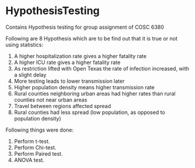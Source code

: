# HypothesisTesting
Contains Hypothesis testing for group assignment of COSC 6380

Following are 8 Hypothesis which are to be find out that it is true or not using statistics: 

1) A higher hospitalization rate gives a higher fatality rate
2) A higher ICU rate gives a higher fatality rate
3) As restriction lifted with Open Texas the rate of infection increased, with a slight delay
4) More testing leads to lower transmission later
5) Higher population density means higher transmission rate
6) Rural counties neighboring urban areas had higher rates than rural counties not near urban areas
7) Travel between regions affected spread
8) Rural counties had less spread (low population, as opposed to population density)

Following things were done:

1) Perform t-test.
2) Perform Chi-test.
3) Perform Paired test.
4) ANOVA test.
